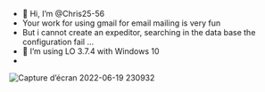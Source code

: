 - 👋 Hi, I’m @Chris25-56
- Your work for using gmail for email mailing is very fun
- But i cannot create an expeditor, searching in the data base the configuration fail ... 
- 💞️ I’m using LO 3.7.4 with Windows 10
- 

<!---
Chris25-56/Chris25-56 is a ✨ special ✨ repository because its `README.md` (this file) appears on your GitHub profile.
You can click the Preview link to take a look at your changes.
--->
![Capture d’écran 2022-06-19 230932](https://user-images.githubusercontent.com/74775133/174500383-f515755e-95d0-4543-b936-3271fae075fa.jpg)
